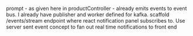 prompt - <ProductController code attached> as given here in productController - already emits events to event bus. I already have publisher and worker defined for kafka. scaffold /events/stream endpoint where react notification panel subscribes to. Use server sent event concept to fan out real time notifications to front end